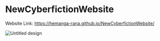 # NewCyberfictionWebsite

Website Link: https://hemanga-rana.github.io/NewCyberfictionWebsite/

![Untitled design](https://github.com/Hemanga-Rana/NewCyberfictionWebsite/assets/95037269/a8681eae-d7c9-4f4b-b488-1031d2563a91)
